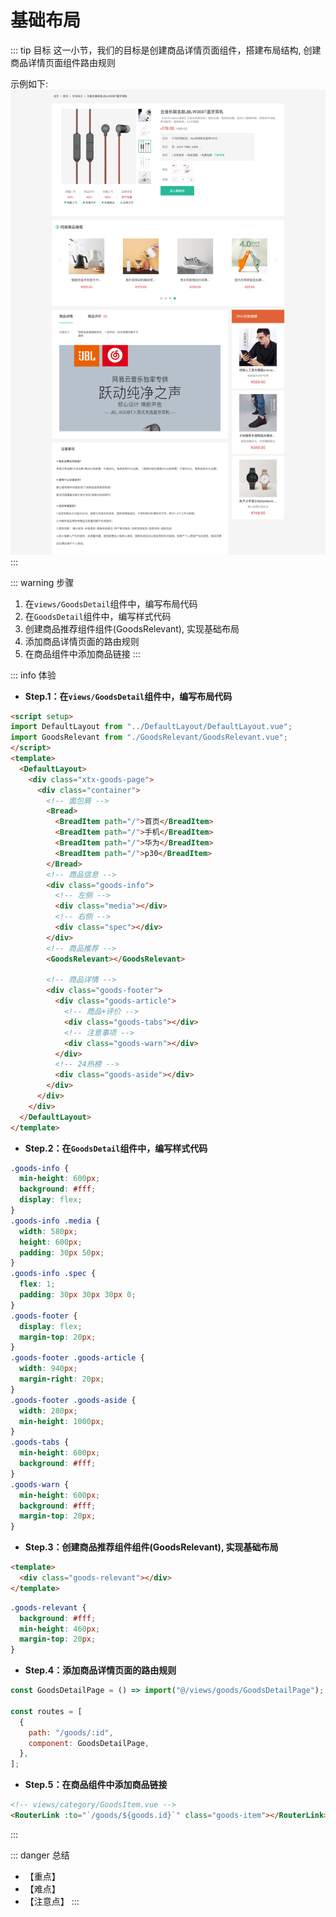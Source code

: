 # 基础布局

::: tip 目标
这一小节，我们的目标是创建商品详情页面组件，搭建布局结构, 创建商品详情页面组件路由规则

示例如下:
![baselayout](./images/123.png)
:::

::: warning 步骤

1. 在`views/GoodsDetail`组件中，编写布局代码
2. 在`GoodsDetail`组件中，编写样式代码
3. 创建商品推荐组件组件(GoodsRelevant), 实现基础布局
4. 添加商品详情页面的路由规则
5. 在商品组件中添加商品链接
:::

::: info 体验

* **Step.1：在`views/GoodsDetail`组件中，编写布局代码**

```html
<script setup>
import DefaultLayout from "../DefaultLayout/DefaultLayout.vue";
import GoodsRelevant from "./GoodsRelevant/GoodsRelevant.vue";
</script>
<template>
  <DefaultLayout>
    <div class="xtx-goods-page">
      <div class="container">
        <!-- 面包屑 -->
        <Bread>
          <BreadItem path="/">首页</BreadItem>
          <BreadItem path="/">手机</BreadItem>
          <BreadItem path="/">华为</BreadItem>
          <BreadItem path="/">p30</BreadItem>
        </Bread>
        <!-- 商品信息 -->
        <div class="goods-info">
          <!-- 左侧 -->
          <div class="media"></div>
          <!-- 右侧 -->
          <div class="spec"></div>
        </div>
        <!-- 商品推荐 -->
        <GoodsRelevant></GoodsRelevant>

        <!-- 商品详情 -->
        <div class="goods-footer">
          <div class="goods-article">
            <!-- 商品+评价 -->
            <div class="goods-tabs"></div>
            <!-- 注意事项 -->
            <div class="goods-warn"></div>
          </div>
          <!-- 24热榜 -->
          <div class="goods-aside"></div>
        </div>
      </div>
    </div>
  </DefaultLayout>
</template>
```

* **Step.2：在`GoodsDetail`组件中，编写样式代码**

```css
.goods-info {
  min-height: 600px;
  background: #fff;
  display: flex;
}
.goods-info .media {
  width: 580px;
  height: 600px;
  padding: 30px 50px;
}
.goods-info .spec {
  flex: 1;
  padding: 30px 30px 30px 0;
}
.goods-footer {
  display: flex;
  margin-top: 20px;
}
.goods-footer .goods-article {
  width: 940px;
  margin-right: 20px;
}
.goods-footer .goods-aside {
  width: 280px;
  min-height: 1000px;
}
.goods-tabs {
  min-height: 600px;
  background: #fff;
}
.goods-warn {
  min-height: 600px;
  background: #fff;
  margin-top: 20px;
}
```

* **Step.3：创建商品推荐组件组件(GoodsRelevant), 实现基础布局**

```html
<template>
  <div class="goods-relevant"></div>
</template>
```

```css
.goods-relevant {
  background: #fff;
  min-height: 460px;
  margin-top: 20px;
}
```

* **Step.4：添加商品详情页面的路由规则**

```js
const GoodsDetailPage = () => import("@/views/goods/GoodsDetailPage");

const routes = [
  {
    path: "/goods/:id",
    component: GoodsDetailPage,
  },
];
```

* **Step.5：在商品组件中添加商品链接**

```html
<!-- views/category/GoodsItem.vue -->
<RouterLink :to="`/goods/${goods.id}`" class="goods-item"></RouterLink>
```

:::

::: danger 总结

* 【重点】
* 【难点】
* 【注意点】
:::

